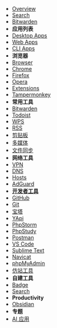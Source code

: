 * [Overview](os/tools/README.md)
* [Search](os/tools/search.md)
* [Bitwarden](os/tools/productivity/bitwarden.md)
* **应用列表**
* [Desktop Apps](os/tools/app-list.md)
* [Web Apps](os/tools/web-app.md "在线工具")
* [CLI Apps](os/tools/cli-app.md)
* **浏览器**
* [Browser](os/tools/browser/README.md "浏览器")
* [Chrome](os/tools/browser/chrome.md)
* [Firefox](os/tools/browser/firefox.md)
* [Opera](os/tools/browser/opera.md)
* [Extensions](os/tools/browser/extensions/browser-extensions.md "浏览器扩展程序")
* [Tampermonkey](os/tools/browser/extensions/tampermonkey.md)
* **常用工具**
* [Bitwarden](os/tools/productivity/bitwarden.md)
* [Todoist](os/tools/productivity/todoist.md)
* [WPS](os/tools/productivity/wps.md)
* [RSS](os/tools/topics/rss.md)
* [剪贴板](topics/clipboard.md)
* [多媒体](os/tools/topics/multimedia.md)
* [文件同步](topics/file-sync.md)
* **网络工具**
* [VPN](essential/network/vpn.md "科学上网")
* [DNS](essential/network/dns.md)
* [Hosts](essential/network/hosts.md)
* [AdGuard](os/tools/productivity/adguard.md)
* [**开发者工具**](os/tools/developer/README.md)
* [GitHub](os/tools/productivity/github.md)
* [Git](os/tools/developer/git.md)
* [宝塔](os/tools/developer/bt.md)
* [YApi](os/tools/developer/yapi.md "API 文档工具 - YApi")
* [PhpStorm](os/tools/developer/editor/phpstorm.md "JetBrains系列编辑器 - Phpstorm")
* [PhpStudy](os/tools/developer/phpstudy.md)
* [Postman](os/tools/developer/postman.md)
* [VS Code](os/tools/developer/editor/visual-studio-code.md)
* [Sublime Text](os/tools/developer/editor/sublime-text.md)
* [Navicat](os/tools/developer/navicat.md)
* [phpMyAdmin](os/tools/developer/phpmyadmin.md)
* [仿站工具](os/tools/topics/webpage-downloader.md)
* **自建工具**
* [Badge](os/tools/custom/badge.md)
* [Search](os/tools/custom/search.md)
* **Productivity**
* [Obsidian](os/tools/productivity/obsidian.md)
* **专题**
* [AI 应用](os/tools/topics/ai.md)
